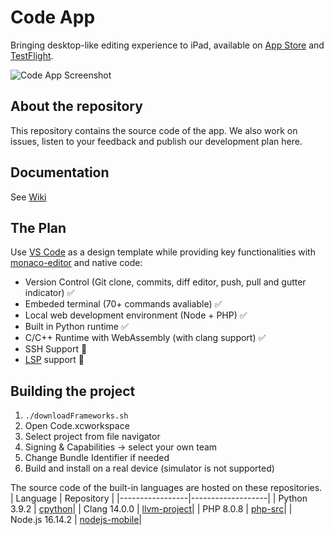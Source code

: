 # Code App

Bringing desktop-like editing experience to iPad, available on [App Store](https://apps.apple.com/us/app/code-app/id1512938504) and [TestFlight](https://testflight.apple.com/join/EgZ8sE2P).

![Code App Screenshot](https://thebaselab.com/code/clang.png)

## About the repository

This repository contains the source code of the app. We also work on issues, listen to your feedback and publish our development plan here.

## Documentation

See [Wiki](https://github.com/thebaselab/codeapp/wiki)

## The Plan

Use [VS Code](https://github.com/microsoft/vscode) as a design template while providing key functionalities with [monaco-editor](https://github.com/microsoft/monaco-editor) and native code:

- Version Control (Git clone, commits, diff editor, push, pull and gutter indicator) ✅
- Embeded terminal (70+ commands avaliable) ✅
- Local web development environment (Node + PHP) ✅
- Built in Python runtime ✅
- C/C++ Runtime with WebAssembly (with clang support) ✅
- SSH Support 🏃
- [LSP](https://microsoft.github.io/language-server-protocol) support 🏃

## Building the project

1. `./downloadFrameworks.sh`
2. Open Code.xcworkspace
3. Select project from file navigator
4. Signing & Capabilities -> select your own team
5. Change Bundle Identifier if needed
6. Build and install on a real device (simulator is not supported)

The source code of the built-in languages are hosted on these repositories.
| Language | Repository |
|-----------------|-------------------|
| Python 3.9.2 | [cpython](https://github.com/holzschu/cpython/tree/3.9)|
| Clang 14.0.0 | [llvm-project](https://github.com/holzschu/llvm-project)|
| PHP 8.0.8 | [php-src](https://github.com/bummoblizard/php-src/tree/PHP-8.0.8)|
| Node.js 16.14.2 | [nodejs-mobile](https://github.com/1Conan/nodejs-mobile/tree/upstream-node-v16.14.x-ios)|
